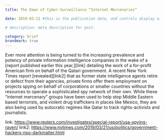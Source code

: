 ```yaml
---
title: The Dawn of Cyber-Surveillance “Internet Mercenaries”

date: 2019-03-21 #this is the publication date, and controls display order.

# description: meta description for post.

category: brief
brandmark: true
---
```


Ever more attention is being turned to the increasing prevalence and potency of private information intelligence companies in the wake of a [report published earlier this year,][link] detailing the work of a for-profit American firm on behalf of the Qatari government. A recent New York Times report [revealed][link2] that as former state intelligence agents retire or defect from their agencies, private firms offer them employment on projects spying on behalf of corporations or smaller countries without the resources to operate a sophisticated spy network of their own. While these “internet mercenary” groups have been used to help stop Middle Eastern based terrorists, and violent drug traffickers in places like Mexico, they are also being used by autocratic regimes like Qatar to track rights-activists and journalists. 

link: https://www.reuters.com/investigates/special-report/usa-spying-raven/
link2: https://www.nytimes.com/2019/03/21/us/politics/government-hackers-nso-darkmatter.html
